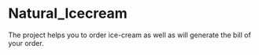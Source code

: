 # Natural_Icecream
The project helps you to order ice-cream as well as will generate the bill of your order.
